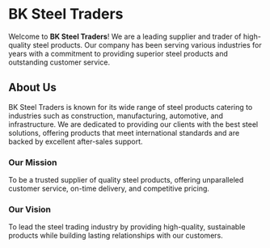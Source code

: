 # BK Steel Traders

Welcome to **BK Steel Traders**! We are a leading supplier and trader of high-quality steel products. Our company has been serving various industries for years with a commitment to providing superior steel products and outstanding customer service.

## About Us

BK Steel Traders is known for its wide range of steel products catering to industries such as construction, manufacturing, automotive, and infrastructure. We are dedicated to providing our clients with the best steel solutions, offering products that meet international standards and are backed by excellent after-sales support.

### Our Mission

To be a trusted supplier of quality steel products, offering unparalleled customer service, on-time delivery, and competitive pricing.

### Our Vision

To lead the steel trading industry by providing high-quality, sustainable products while building lasting relationships with our customers.
